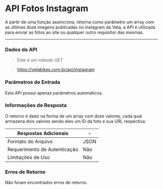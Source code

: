#  API Fotos Instagram

A partir de uma função assíncrona, retorna como parâmetro um array com as últimas doze imagens publicadas no instagram da Vela, a API é utilizada para enviar as fotos ao site ou qualquer outro requisitor das mesmas.

___

###  Dados da API

> Este é um método GET

> https://velabikes.com.br/api/instagram

###  Parâmetros de Entrada

Esta API possui apenas parâmetros automáticos.

###  Informações de Resposta

O retorno é dado na forma de um array com doze valores, cada qual armazena dois valores sendo eles um ID da foto e sua URL respectiva.

Respostas Adicionais| -
---|---
Formato do Arquivo|JSON
Requerimento de Autenticação|Não
Limitações de Uso|Não

###  Erros de Retorno

Não foram encontrados erros de retorno.
